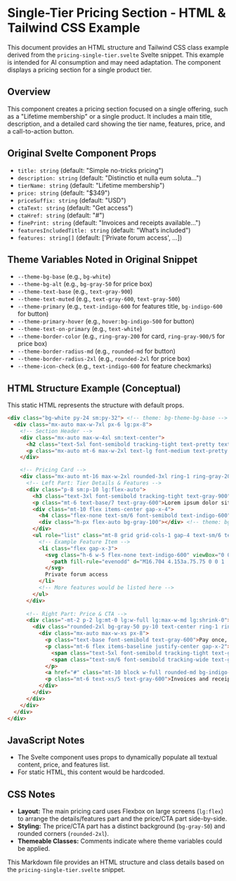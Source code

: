 # Single-Tier Pricing Section - HTML & Tailwind CSS Example

This document provides an HTML structure and Tailwind CSS class example derived from the `pricing-single-tier.svelte` Svelte snippet. This example is intended for AI consumption and may need adaptation. The component displays a pricing section for a single product tier.

## Overview

This component creates a pricing section focused on a single offering, such as a "Lifetime membership" or a single product. It includes a main title, description, and a detailed card showing the tier name, features, price, and a call-to-action button.

## Original Svelte Component Props

-   `title: string` (default: "Simple no-tricks pricing")
-   `description: string` (default: "Distinctio et nulla eum soluta...")
-   `tierName: string` (default: "Lifetime membership")
-   `price: string` (default: "$349")
-   `priceSuffix: string` (default: "USD")
-   `ctaText: string` (default: "Get access")
-   `ctaHref: string` (default: "#")
-   `finePrint: string` (default: "Invoices and receipts available...")
-   `featuresIncludedTitle: string` (default: "What’s included")
-   `features: string[]` (default: ['Private forum access', ...])

## Theme Variables Noted in Original Snippet

-   `--theme-bg-base` (e.g., `bg-white`)
-   `--theme-bg-alt` (e.g., `bg-gray-50` for price box)
-   `--theme-text-base` (e.g., `text-gray-900`)
-   `--theme-text-muted` (e.g., `text-gray-600`, `text-gray-500`)
-   `--theme-primary` (e.g., `text-indigo-600` for features title, `bg-indigo-600` for button)
-   `--theme-primary-hover` (e.g., `hover:bg-indigo-500` for button)
-   `--theme-text-on-primary` (e.g., `text-white`)
-   `--theme-border-color` (e.g., `ring-gray-200` for card, `ring-gray-900/5` for price box)
-   `--theme-border-radius-md` (e.g., `rounded-md` for button)
-   `--theme-border-radius-2xl` (e.g., `rounded-2xl` for price box)
-   `--theme-icon-check` (e.g., `text-indigo-600` for feature checkmarks)

## HTML Structure Example (Conceptual)

This static HTML represents the structure with default props.

```html
<div class="bg-white py-24 sm:py-32"> <!-- theme: bg-theme-bg-base -->
  <div class="mx-auto max-w-7xl px-6 lg:px-8">
    <!-- Section Header -->
    <div class="mx-auto max-w-4xl sm:text-center">
      <h2 class="text-5xl font-semibold tracking-tight text-pretty text-gray-900 sm:text-6xl sm:text-balance">Simple no-tricks pricing</h2> <!-- theme: text-theme-text-base -->
      <p class="mx-auto mt-6 max-w-2xl text-lg font-medium text-pretty text-gray-500 sm:text-xl/8">Distinctio et nulla eum soluta et neque labore quibusdam. Saepe et quasi iusto modi velit ut non voluptas in. Explicabo id ut laborum.</p> <!-- theme: text-theme-text-muted -->
    </div>

    <!-- Pricing Card -->
    <div class="mx-auto mt-16 max-w-2xl rounded-3xl ring-1 ring-gray-200 sm:mt-20 lg:mx-0 lg:flex lg:max-w-none"> <!-- theme: ring-theme-border-color -->
      <!-- Left Part: Tier Details & Features -->
      <div class="p-8 sm:p-10 lg:flex-auto">
        <h3 class="text-3xl font-semibold tracking-tight text-gray-900">Lifetime membership</h3> <!-- theme: text-theme-text-base -->
        <p class="mt-6 text-base/7 text-gray-600">Lorem ipsum dolor sit amet consect etur adipisicing elit. Itaque amet indis perferendis blanditiis repellendus etur quidem assumenda.</p> <!-- theme: text-theme-text-muted -->
        <div class="mt-10 flex items-center gap-x-4">
          <h4 class="flex-none text-sm/6 font-semibold text-indigo-600">What’s included</h4> <!-- theme: text-theme-primary -->
          <div class="h-px flex-auto bg-gray-100"></div> <!-- theme: bg-theme-bg-alt or border-theme-border-color -->
        </div>
        <ul role="list" class="mt-8 grid grid-cols-1 gap-4 text-sm/6 text-gray-600 sm:grid-cols-2 sm:gap-6"> <!-- theme: text-theme-text-muted -->
          <!-- Example Feature Item -->
          <li class="flex gap-x-3">
            <svg class="h-6 w-5 flex-none text-indigo-600" viewBox="0 0 20 20" fill="currentColor" aria-hidden="true"> <!-- theme: text-theme-icon-check -->
              <path fill-rule="evenodd" d="M16.704 4.153a.75.75 0 0 1 .143 1.052l-8 10.5a.75.75 0 0 1-1.127.075l-4.5-4.5a.75.75 0 0 1 1.06-1.06l3.894 3.893 7.48-9.817a.75.75 0 0 1 1.05-.143Z" clip-rule="evenodd" />
            </svg>
            Private forum access
          </li>
          <!-- More features would be listed here -->
        </ul>
      </div>
      
      <!-- Right Part: Price & CTA -->
      <div class="-mt-2 p-2 lg:mt-0 lg:w-full lg:max-w-md lg:shrink-0">
        <div class="rounded-2xl bg-gray-50 py-10 text-center ring-1 ring-gray-900/5 ring-inset lg:flex lg:flex-col lg:justify-center lg:py-16"> <!-- theme: bg-theme-bg-alt, ring-theme-border-color -->
          <div class="mx-auto max-w-xs px-8">
            <p class="text-base font-semibold text-gray-600">Pay once, own it forever</p> <!-- theme: text-theme-text-muted -->
            <p class="mt-6 flex items-baseline justify-center gap-x-2">
              <span class="text-5xl font-semibold tracking-tight text-gray-900">$349</span> <!-- price, theme: text-theme-text-base -->
              <span class="text-sm/6 font-semibold tracking-wide text-gray-600">USD</span> <!-- priceSuffix, theme: text-theme-text-muted -->
            </p>
            <a href="#" class="mt-10 block w-full rounded-md bg-indigo-600 px-3 py-2 text-center text-sm font-semibold text-white shadow-xs hover:bg-indigo-500 focus-visible:outline-2 focus-visible:outline-offset-2 focus-visible:outline-indigo-600">Get access</a> <!-- theme: button primary -->
            <p class="mt-6 text-xs/5 text-gray-600">Invoices and receipts available for easy company reimbursement</p> <!-- finePrint, theme: text-theme-text-muted -->
          </div>
        </div>
      </div>
    </div>
  </div>
</div>
```

## JavaScript Notes
- The Svelte component uses props to dynamically populate all textual content, price, and features list.
- For static HTML, this content would be hardcoded.

## CSS Notes
- **Layout:** The main pricing card uses Flexbox on large screens (`lg:flex`) to arrange the details/features part and the price/CTA part side-by-side.
- **Styling:** The price/CTA part has a distinct background (`bg-gray-50`) and rounded corners (`rounded-2xl`).
- **Themeable Classes:** Comments indicate where theme variables could be applied.

This Markdown file provides an HTML structure and class details based on the `pricing-single-tier.svelte` snippet.
